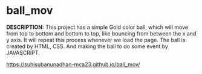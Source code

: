 # ball_mov

**DESCRIPTION:**
This project has a simple Gold color ball, which will move from top to bottom and bottom to top, like bouncing from between the x and y axis. It will repeat this process whenever we load the page. The ball is created by HTML, CSS. And making the ball to do some event by JAVASCRIPT.

 https://suhisubanunadhan-mca23.github.io/ball_mov/
